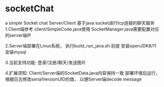 # socketChat
a simple Socket chat Server/Client
基于java socket进行tcp连接的聊天服务
1.Client端参考 client/SimpleCode.java使用
SocketManager.java需要配置对应的server端IP

2.Server端部署在Linux系统， 执行build_run_java.sh 
前提 安装openJDK8/11 安装mysql

3.当前支持功能: 登录/注册/聊天/发送图片

4.扩展须知:
Client/Server端的SocketData.java内容保持一致
部署环境后运行， 根据日志修改serialVersionUID的值， 以便Server端decode message
  
